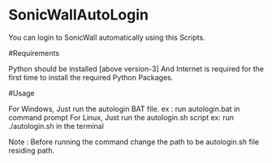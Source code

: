 # SonicWallAutoLogin
You can login to SonicWall automatically using this Scripts.

#Requirements

Python should be installed [above version-3]
And Internet is required for the first time to install the required Python Packages.

#Usage

For Windows,
        Just run the autologin BAT file.
        ex : run autologin.bat in command prompt
For Linux,
        Just run the autologin.sh script
        ex: run ./autologin.sh in the terminal

Note : Before running the command change the path to be autologin.sh file residing path.
